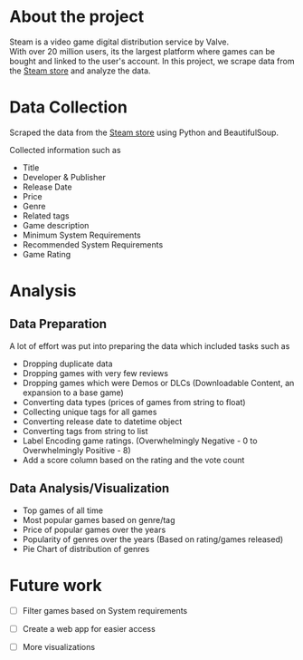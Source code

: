 # About the project
Steam is a video game digital distribution service by Valve.  
With over 20 million users, its the largest platform where games can be bought and linked to the user's account.
In this project, we scrape data from the [Steam store](https://store.steampowered.com/) and analyze the data.


# Data Collection
Scraped the data from the [Steam store](https://store.steampowered.com/) using Python and BeautifulSoup.

Collected information such as
- Title
- Developer & Publisher
- Release Date
- Price
- Genre
- Related tags
- Game description
- Minimum System Requirements
- Recommended System Requirements
- Game Rating

# Analysis

## Data Preparation

A lot of effort was put into preparing the data which included tasks such as 
- Dropping duplicate data
- Dropping games with very few reviews
- Dropping games which were Demos or DLCs (Downloadable Content, an expansion to a base game)
- Converting data types (prices of games from string to float)
- Collecting unique tags for all games
- Converting release date to datetime object
- Converting tags from string to list
- Label Encoding game ratings. (Overwhelmingly Negative - 0 to Overwhelmingly Positive - 8)
- Add a score column based on the rating and the vote count

## Data Analysis/Visualization
- Top games of all time
- Most popular games based on genre/tag
- Price of popular games over the years
- Popularity of genres over the years (Based on rating/games released)
- Pie Chart of distribution of genres

# Future work
- [ ] Filter games based on System requirements
- [ ] Create a web app for easier access
- [ ] More visualizations 

